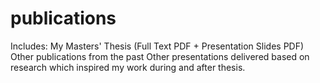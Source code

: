# publications

Includes: My Masters' Thesis (Full Text PDF + Presentation Slides PDF)
          Other publications from the past
          Other presentations delivered based on research which inspired my work during and after thesis.
